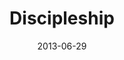 ---
layout: message
category: message
series: "How to Build People"
title: "Discipleship"
date: 2013-06-29
audio-description: "We’ll unpack a word Jesus used a lot&#58; “disciple.”"
audio: "http://www.crossroads.net/players/media/hq/htbp_03.mp3"
audio-title: "Discipleship"
audio-duration: "43:50"
program-description: "Program - WK 3 How to Build People"
program: "http://www.crossroads.net/players/media/hq/06_29-30_13Program_LO.pdf"
program-title: "Discipleship"
video-description: "Jo Saxton unpacks a word Jesus used a lot&#58; “disciple.”"
video-title: "Discipleship"
video: "https://s3.amazonaws.com/crossroadsvideomessages/htbp_03.mp4"
video-poster: "https://www.crossroads.net/uploadedfiles/htbp_03_still.jpg"
---